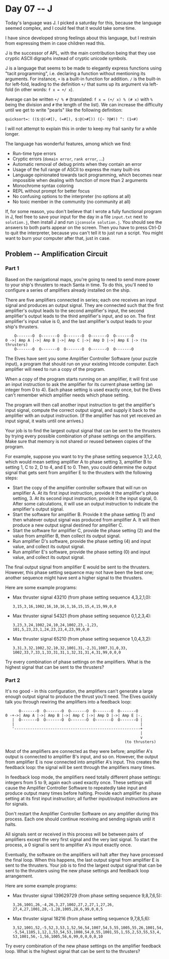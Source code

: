 # Day 07 -- J

Today's language was J. I picked a saturday for this, because the language
seemed complex, and I could feel that it would take some time.

I have since developed strong feelings about this language, but I restrain from
expressing them in case children read this.

J is the successor of APL, with the main contribution being that they use
cryptic ASCII digraphs instead of cryptic unicode symbols.

J is a language that seems to be made to elegantly express functions using
"tacit programming", i.e. declaring a function without mentioning its
arguments. For instance, `+` is a built-in function for addition. `/` is the
built-in for left-fold, leading to the definition `+/` that sums up its
argument via left-fold (in other words: `f x = +/ x`).

Average can be written `+/ % #` (translated: `f x = (+/ x) % (# x)` with `%`
being the division and `#` the length of the list). We can increase the
difficulty until we get to write "pearls" like the following definition:

```
quicksort=: (($:@(<#[), (=#[), $:@(>#[)) ({~ ?@#)) ^: (1<#)
```

I will not attempt to explain this in order to keep my frail sanity for a while
longer.

The language has wonderful features, among which we find:
 - Run-time type errors
 - Cryptic errors (`domain error`, `rank error`, ...)
 - Automatic removal of debug prints when they contain an error
 - Usage of the full range of ASCII to express the many built-ins
 - Language opinionated towards tacit programming, which becomes near
   impossible when dealing with function of more than 2 arguments
 - Monochrome syntax coloring
 - REPL without prompt for better focus
 - No confusing options to the interpreter (no options at all)
 - No toxic member in the community (no community at all)

If, for some reason, you don't believe that I wrote a fully functional program
in J, feel free to save your input for the day in a file `input.txt` next to
`solution.j`, then install J and run `ijconsole solution.j`. You should see the
answers to both parts appear on the screen. Then you have to press Ctrl-D to
quit the interpreter, because you can't tell it to just run a script. You might
want to burn your computer after that, just in case.

## Problem -- Amplification Circuit

### Part 1

Based on the navigational maps, you're going to need to send more power to your
ship's thrusters to reach Santa in time. To do this, you'll need to configure a
series of amplifiers already installed on the ship.

There are five amplifiers connected in series; each one receives an input
signal and produces an output signal. They are connected such that the first
amplifier's output leads to the second amplifier's input, the second
amplifier's output leads to the third amplifier's input, and so on. The first
amplifier's input value is 0, and the last amplifier's output leads to your
ship's thrusters.

```
    O-------O  O-------O  O-------O  O-------O  O-------O
0 ->| Amp A |->| Amp B |->| Amp C |->| Amp D |->| Amp E |-> (to thrusters)
    O-------O  O-------O  O-------O  O-------O  O-------O
```

The Elves have sent you some Amplifier Controller Software (your puzzle input),
a program that should run on your existing Intcode computer. Each amplifier
will need to run a copy of the program.

When a copy of the program starts running on an amplifier, it will first use an
input instruction to ask the amplifier for its current phase setting (an
integer from 0 to 4). Each phase setting is used exactly once, but the Elves
can't remember which amplifier needs which phase setting.

The program will then call another input instruction to get the amplifier's
input signal, compute the correct output signal, and supply it back to the
amplifier with an output instruction. (If the amplifier has not yet received an
input signal, it waits until one arrives.)

Your job is to find the largest output signal that can be sent to the thrusters
by trying every possible combination of phase settings on the amplifiers. Make
sure that memory is not shared or reused between copies of the program.

For example, suppose you want to try the phase setting sequence 3,1,2,4,0,
which would mean setting amplifier A to phase setting 3, amplifier B to setting
1, C to 2, D to 4, and E to 0. Then, you could determine the output signal that
gets sent from amplifier E to the thrusters with the following steps:

 -  Start the copy of the amplifier controller software that will run on
    amplifier A. At its first input instruction, provide it the amplifier's
    phase setting, 3. At its second input instruction, provide it the input
    signal, 0. After some calculations, it will use an output instruction to
    indicate the amplifier's output signal.
 -  Start the software for amplifier B. Provide it the phase setting (1) and
    then whatever output signal was produced from amplifier A. It will then
    produce a new output signal destined for amplifier C.
 -  Start the software for amplifier C, provide the phase setting (2) and the
    value from amplifier B, then collect its output signal.
 -  Run amplifier D's software, provide the phase setting (4) and input value,
    and collect its output signal.
 -  Run amplifier E's software, provide the phase setting (0) and input value,
    and collect its output signal.

The final output signal from amplifier E would be sent to the thrusters.
However, this phase setting sequence may not have been the best one; another
sequence might have sent a higher signal to the thrusters.

Here are some example programs:

 -  Max thruster signal 43210 (from phase setting sequence 4,3,2,1,0):

    ```
    3,15,3,16,1002,16,10,16,1,16,15,15,4,15,99,0,0
    ```

 -  Max thruster signal 54321 (from phase setting sequence 0,1,2,3,4):

    ```
    3,23,3,24,1002,24,10,24,1002,23,-1,23,
    101,5,23,23,1,24,23,23,4,23,99,0,0
    ```

 -  Max thruster signal 65210 (from phase setting sequence 1,0,4,3,2):

    ```
    3,31,3,32,1002,32,10,32,1001,31,-2,31,1007,31,0,33,
    1002,33,7,33,1,33,31,31,1,32,31,31,4,31,99,0,0,0
    ```

Try every combination of phase settings on the amplifiers. What is the highest
signal that can be sent to the thrusters?

### Part 2

It's no good - in this configuration, the amplifiers can't generate a large
enough output signal to produce the thrust you'll need. The Elves quickly talk
you through rewiring the amplifiers into a feedback loop:

```
      O-------O  O-------O  O-------O  O-------O  O-------O
0 -+->| Amp A |->| Amp B |->| Amp C |->| Amp D |->| Amp E |-.
   |  O-------O  O-------O  O-------O  O-------O  O-------O |
   |                                                        |
   '--------------------------------------------------------+
                                                            |
                                                            v
                                                     (to thrusters)
```

Most of the amplifiers are connected as they were before; amplifier A's output
is connected to amplifier B's input, and so on. However, the output from
amplifier E is now connected into amplifier A's input. This creates the
feedback loop: the signal will be sent through the amplifiers many times.

In feedback loop mode, the amplifiers need totally different phase settings:
integers from 5 to 9, again each used exactly once. These settings will cause
the Amplifier Controller Software to repeatedly take input and produce output
many times before halting. Provide each amplifier its phase setting at its
first input instruction; all further input/output instructions are for signals.

Don't restart the Amplifier Controller Software on any amplifier during this
process. Each one should continue receiving and sending signals until it halts.

All signals sent or received in this process will be between pairs of
amplifiers except the very first signal and the very last signal. To start the
process, a 0 signal is sent to amplifier A's input exactly once.

Eventually, the software on the amplifiers will halt after they have processed
the final loop. When this happens, the last output signal from amplifier E is
sent to the thrusters. Your job is to find the largest output signal that can
be sent to the thrusters using the new phase settings and feedback loop
arrangement.

Here are some example programs:

 -  Max thruster signal 139629729 (from phase setting sequence 9,8,7,6,5):

    ```
    3,26,1001,26,-4,26,3,27,1002,27,2,27,1,27,26,
    27,4,27,1001,28,-1,28,1005,28,6,99,0,0,5
    ```

 -  Max thruster signal 18216 (from phase setting sequence 9,7,8,5,6):

    ```
    3,52,1001,52,-5,52,3,53,1,52,56,54,1007,54,5,55,1005,55,26,1001,54,
    -5,54,1105,1,12,1,53,54,53,1008,54,0,55,1001,55,1,55,2,53,55,53,4,
    53,1001,56,-1,56,1005,56,6,99,0,0,0,0,10
    ```

Try every combination of the new phase settings on the amplifier feedback loop.
What is the highest signal that can be sent to the thrusters?

